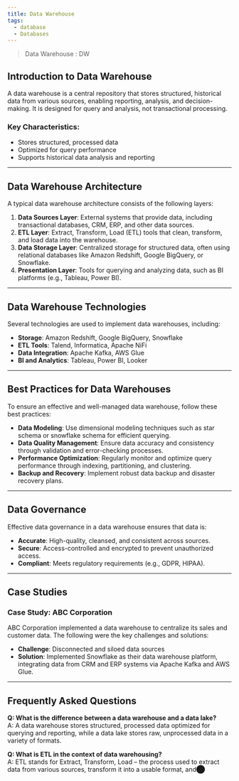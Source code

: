 ```yaml
---
title: Data Warehouse
tags:
  - database
  - Databases
---
```

> Data Warehouse : DW

## Introduction to Data Warehouse

A data warehouse is a central repository that stores structured, historical data from various sources, enabling reporting, analysis, and decision-making. It is designed for query and analysis, not transactional processing.

### Key Characteristics:
- Stores structured, processed data
- Optimized for query performance
- Supports historical data analysis and reporting

---

## Data Warehouse Architecture

A typical data warehouse architecture consists of the following layers:

1. **Data Sources Layer**: External systems that provide data, including transactional databases, CRM, ERP, and other data sources.
2. **ETL Layer**: Extract, Transform, Load (ETL) tools that clean, transform, and load data into the warehouse.
3. **Data Storage Layer**: Centralized storage for structured data, often using relational databases like Amazon Redshift, Google BigQuery, or Snowflake.
4. **Presentation Layer**: Tools for querying and analyzing data, such as BI platforms (e.g., Tableau, Power BI).

---

## Data Warehouse Technologies

Several technologies are used to implement data warehouses, including:

- **Storage**: Amazon Redshift, Google BigQuery, Snowflake
- **ETL Tools**: Talend, Informatica, Apache NiFi
- **Data Integration**: Apache Kafka, AWS Glue
- **BI and Analytics**: Tableau, Power BI, Looker

---

## Best Practices for Data Warehouses

To ensure an effective and well-managed data warehouse, follow these best practices:

- **Data Modeling**: Use dimensional modeling techniques such as star schema or snowflake schema for efficient querying.
- **Data Quality Management**: Ensure data accuracy and consistency through validation and error-checking processes.
- **Performance Optimization**: Regularly monitor and optimize query performance through indexing, partitioning, and clustering.
- **Backup and Recovery**: Implement robust data backup and disaster recovery plans.

---

## Data Governance

Effective data governance in a data warehouse ensures that data is:

- **Accurate**: High-quality, cleansed, and consistent across sources.
- **Secure**: Access-controlled and encrypted to prevent unauthorized access.
- **Compliant**: Meets regulatory requirements (e.g., GDPR, HIPAA).

---

## Case Studies

### Case Study: ABC Corporation  
ABC Corporation implemented a data warehouse to centralize its sales and customer data. The following were the key challenges and solutions:

- **Challenge**: Disconnected and siloed data sources  
- **Solution**: Implemented Snowflake as their data warehouse platform, integrating data from CRM and ERP systems via Apache Kafka and AWS Glue.

---

## Frequently Asked Questions

**Q: What is the difference between a data warehouse and a data lake?**  
A: A data warehouse stores structured, processed data optimized for querying and reporting, while a data lake stores raw, unprocessed data in a variety of formats.

**Q: What is ETL in the context of data warehousing?**  
A: ETL stands for Extract, Transform, Load – the process used to extract data from various sources, transform it into a usable format, and​⬤

